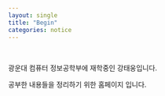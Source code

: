 ```yaml
---
layout: single
title: "Begin"
categories: notice
---
```

 
<br>   

광운대 컴퓨터 정보공학부에 재학중인 강태웅입니다.   

공부한 내용들을 정리하기 위한 홈페이지 입니다. 
